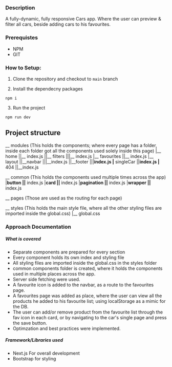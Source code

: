 ### Description

A fully-dynamic, fully responsive Cars app. Where the user can preview & filter all cars, beside adding cars to his favourites.

### Prerequistes
- NPM
- GIT

### How to Setup: 

1. Clone the repository and checkout to `main` branch

2. Install the dependecny packages
  ```
  npm i
  ``` 
3. Run the project
  ```
  npm run dev
  ``` 


## Project structure
__ modules (This holds the components; where every page has a folder, inside each folder got all the components used solely inside this page)
  |__ home
    ||__ index.js
    ||__ filters
      |||__ index.js
  |__ favourites
    ||__ index.js
  |__ layout
    ||__navbar
      |||__index.js
    ||__footer
      |||__index.js
  |__ singleCar
    ||__index.js
  |__ 404
    ||__index.js

__ common (This holds the components used multiple times across the app)
  |__button
    ||__ index.js
  |__card
    ||__ index.js
  |__pagination
    ||__ index.js
  |__wrapper
    ||__ index.js

__ pages (Those are used as the routing for each page)

__ styles (This holds the main style file, where all the other styling files are imported inside the global.css)
  |__ global.css
### Approach Documentation
##### What is covered
- Separate components are prepared for every section
- Every component holds its own index and styling file
- All styling files are imported inside the global.css in the styles folder
- common components folder is created, where it holds the components used in multiple places across the app.
- Server side fetching were used.
- A favourite icon is added to the navbar, as a route to the favourites page.
- A favourites page was added as place, where the user can view all the products he added to his favourite list; using localStorage as a mimic for the DB.
- The user can add/or remove product from the favourite list through the fav icon in each card, or by navigating to the car's single page and press the save button.
- Optimzation and best practices were implemented.

##### Framework/Libraries used
- Next.js For overall development
- Bootstrap for styling
